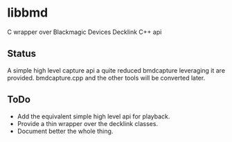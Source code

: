 libbmd
======

C wrapper over Blackmagic Devices Decklink C++ api

Status
------

A simple high level capture api a quite reduced bmdcapture leveraging it
are provided. bmdcapture.cpp and the other tools will be converted later.

ToDo
----

* Add the equivalent simple high level api for playback.
* Provide a thin wrapper over the decklink classes.
* Document better the whole thing.

